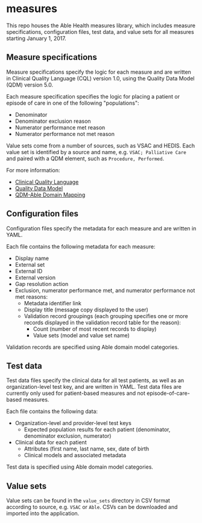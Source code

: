 # measures
This repo houses the Able Health measures library, which includes measure specifications, configuration files, test data, and value sets for all measures starting January 1, 2017.

## Measure specifications
Measure specifications specify the logic for each measure and are written in Clinical Quality Language (CQL) version 1.0, using the Quality Data Model (QDM) version 5.0.

Each measure specification specifies the logic for placing a patient or episode of care in one of the following "populations":

* Denominator
* Denominator exclusion reason
* Numerator performance met reason
* Numerator performance not met reason

Value sets come from a number of sources, such as VSAC and HEDIS. Each value set is identified by a source and name, e.g. `VSAC; Palliative Care` and paired with a QDM element, such as `Procedure, Performed`.

For more information:

* [Clinical Quality Language](https://ecqi.healthit.gov/cql)
* [Quality Data Model](https://ecqi.healthit.gov/qdm)
* [QDM-Able Domain Mapping](https://docs.google.com/a/ablehealth.com/spreadsheets/d/1rqgov-26ChvKZEIPy1i1L1TxlQ9T8vduY0-EZccpx_s/edit?usp=sharing)

## Configuration files
Configuration files specify the metadata for each measure and are written in YAML.

Each file contains the following metadata for each measure:

* Display name
* External set
* External ID
* External version
* Gap resolution action
* Exclusion, numerator performance met, and numerator performance not met reasons:
    * Metadata identifier link
    * Display title (message copy displayed to the user)
    * Validation record groupings (each grouping specifies one or more records displayed in the validation record table for the reason):
        * Count (number of most recent records to display)
        * Value sets (model and value set name)

Validation records are specified using Able domain model categories.

## Test data
Test data files specify the clinical data for all test patients, as well as an organization-level test key, and are written in YAML. Test data files are currently only used for patient-based measures and not episode-of-care-based measures.

Each file contains the following data:

* Organization-level and provider-level test keys
    * Expected population results for each patient (denominator, denominator exclusion, numerator)
* Clinical data for each patient
    * Attributes (first name, last name, sex, date of birth
    * Clinical models and associated metadata
    
Test data is specified using Able domain model categories.

## Value sets
Value sets can be found in the `value_sets` directory in CSV format according to source, e.g. `VSAC` or `Able`. CSVs can be downloaded and imported into the application.
